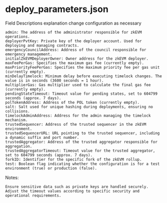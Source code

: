 # deploy_parameters.json
Field Descriptions explanation change configuration as necessary

    admin: The address of the administrator responsible for zkEVM operations.
    deployerPvtKey: Private key of the deployer account. Used for deploying and managing contracts.
    emergencyCouncilAddress: Address of the council responsible for emergency management.
    initialZkEVMDeployerOwner: Owner address for the zkEVM deployer.
    maxFeePerGas: Specifies the maximum gas fee (currently empty).
    maxPriorityFeePerGas: Specifies the maximum priority fee per gas unit (currently empty).
    minDelayTimelock: Minimum delay before executing timelock changes. The value is in seconds (3600 seconds = 1 hour).
    multiplierGas: Gas multiplier used to calculate the final gas fee (currently empty).
    pendingStateTimeout: Timeout value for pending states, set to 604799 seconds (approx. 7 days).
    polTokenAddress: Address of the POL token (currently empty).
    salt: Salt used for unique hashing during deployments, ensuring no collisions.
    timelockAdminAddress: Address for the admin managing the timelock mechanism.
    trustedSequencer: Address of the trusted sequencer in the zkEVM environment.
    trustedSequencerURL: URL pointing to the trusted sequencer, including a dynamic suffix and port number.
    trustedAggregator: Address of the trusted aggregator responsible for aggregation.
    trustedAggregatorTimeout: Timeout value for the trusted aggregator, set to 604799 seconds (approx. 7 days).
    forkID: Identifier for the specific fork of the zkEVM rollup.
    test: Boolean flag indicating whether the configuration is for a test environment (true) or production (false).

Notes:

    Ensure sensitive data such as private keys are handled securely.
    Adjust the timeout values according to specific security and operational requirements.
